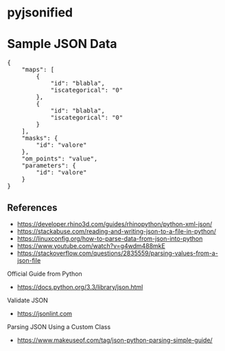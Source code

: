 # pyjsonified


# Sample JSON Data
<pre>
{
    "maps": [
        {
            "id": "blabla",
            "iscategorical": "0"
        },
        {
            "id": "blabla",
            "iscategorical": "0"
        }
    ],
    "masks": {
        "id": "valore"
    },
    "om_points": "value",
    "parameters": {
        "id": "valore"
    }
}
</pre>





## References
- https://developer.rhino3d.com/guides/rhinopython/python-xml-json/
- https://stackabuse.com/reading-and-writing-json-to-a-file-in-python/
- https://linuxconfig.org/how-to-parse-data-from-json-into-python
- https://www.youtube.com/watch?v=g4wdm488mkE
- https://stackoverflow.com/questions/2835559/parsing-values-from-a-json-file


Official Guide from Python
 - https://docs.python.org/3.3/library/json.html
 
Validate JSON
 - https://jsonlint.com
 
Parsing JSON Using a Custom Class
 - https://www.makeuseof.com/tag/json-python-parsing-simple-guide/
 
